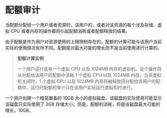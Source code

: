 # 配额审计

当配额分配给一个用户或者资源时，该用户的，或者对该资源的每个涉及存储、虚拟
CPU 或者内存的操作都将引起配额消耗或者配额释放的结果。

由于配额是作为用户对资源使用的上限限制存在的，配额的计算可能与该用户当前实际的使用情况有所不同。配额是对最大可能的增长而不是当前使用进行计算的。

> **配额计算实例**
>
> 一个用户运行具有一个虚拟 CPU 以及 1024MB
内存的虚拟机。这个操作将从分配给该用户的配额中消耗 1 个虚拟 CPU 以及
1024MB 内存。当该虚拟机关闭时，1 个虚拟 CPU 以及 1024MB
内存将被释放回分配给该用户的配额中。运行时配额的审计只在该用户实际运行虚拟机时进行。
>
一个用户创建一个精简置备的 10GB
大小的虚拟磁盘。该磁盘的实际使用可能显示该磁盘只实际使用了 3GB
存储大小。但是，配额的消耗，将是该磁盘最大可能的增长，10GB。

